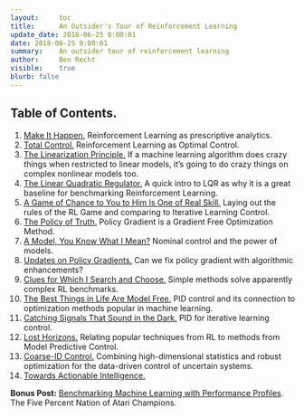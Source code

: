 ```yaml
---
layout:     toc
title:      An Outsider's Tour of Reinforcement Learning
update_date: 2018-06-25 0:00:01
date: 2018-06-25 0:00:01
summary:    An outsider tour of reinforcement learning
author:     Ben Recht
visible:    true
blurb: false
---
```


## Table of Contents.

1. [Make It Happen.](//2018/01/29/taxonomy/) Reinforcement Learning as prescriptive analytics.
2. [Total Control.](http://archives.argmin.net/2018/02/01/control-tour/) Reinforcement Learning as Optimal Control.
3. [The Linearization Principle.](http://archives.argmin.net/2018/02/05/linearization/) If a machine learning algorithm does crazy things when restricted to linear models, it’s going to do crazy things on complex nonlinear models too.
4. [The Linear Quadratic Regulator.](http://archives.argmin.net/2018/02/08/lqr/) A quick intro to LQR as why it is a great baseline for benchmarking Reinforcement Learning.
5. [A Game of Chance to You to Him Is One of Real Skill.](http://archives.argmin.net/2018/02/14/rl-game/) Laying out the rules of the RL Game and comparing to Iterative Learning Control.
6. [The Policy of Truth.](http://archives.argmin.net/2018/02/20/reinforce/) Policy Gradient is a Gradient Free Optimization Method.
7. [A Model, You Know What I Mean?](http://archives.argmin.net/2018/02/26/nominal/) Nominal control and the power of models.
8. [Updates on Policy Gradients.](http://archives.argmin.net/2018/03/13/pg-saga/) Can we fix policy gradient with algorithmic enhancements?
9. [Clues for Which I Search and Choose.](http://archives.argmin.net/2018/03/20/mujocoloco/) Simple methods solve apparently complex RL benchmarks.
10. [The Best Things in Life Are Model Free.](http://archives.argmin.net/2018/04/19/pid/) PID control and its connection to optimization methods popular in machine learning.
11. [Catching Signals That Sound in the Dark.](http://archives.argmin.net/2018/04/24/ilc/) PID for iterative learning control.
12. [Lost Horizons.](http://archives.argmin.net/2018/05/02/adp/) Relating popular techniques from RL to methods from Model Predictive Control.
13. [Coarse-ID Control.](http://archives.argmin.net/2018/05/11/coarse-id-control/) Combining high-dimensional statistics and robust optimization for the data-driven control of uncertain systems.
14. [Towards Actionable Intelligence.](http://archives.argmin.net/2018/06/25/rl-tour-fin/)

**Bonus Post:** [Benchmarking Machine Learning with Performance Profiles](http://archives.argmin.net/2018/03/26/performance-profiles). The Five Percent Nation of Atari Champions.
